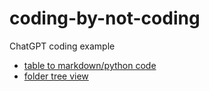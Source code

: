 # coding-by-not-coding
ChatGPT coding example

- [table to markdown/python code](https://urfdvw.github.io/coding-by-not-coding/table%20encoder/index.html)
- [folder tree view](https://urfdvw.github.io/coding-by-not-coding/folder%20app/v2/index.html)
